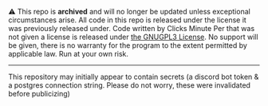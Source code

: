 ⚠️ This repo is <b>archived</b> and will no longer be updated unless exceptional circumstances arise. All code in this repo is released under the license it was previously released under. Code written by Clicks Minute Per that was not given a license is released under <a href="https://www.gnu.org/licenses/gpl-3.0.en.html">the GNUGPL3 License</a>. No support will be given, there is no warranty for the program to the extent permitted by applicable law. Run at your own risk. 

<hr/>

This repository may initially appear to contain secrets (a discord bot token & a postgres connection string. Please do not worry, these were invalidated before publicizing)
